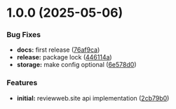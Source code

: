 # 1.0.0 (2025-05-06)


### Bug Fixes

* **docs:** first release ([76af9ca](https://github.com/mrgoonie/reviewwebsite-mcp-server/commit/76af9cafc6af7c67b888f300f173a260dafa2fe0))
* **release:** package lock ([446114a](https://github.com/mrgoonie/reviewwebsite-mcp-server/commit/446114ad5faec4dd68fd800aca1e986307b73602))
* **storage:** make config optional ([6e578d0](https://github.com/mrgoonie/reviewwebsite-mcp-server/commit/6e578d0ec48b95e30a4ff12ebb6663b4523bd2a5))


### Features

* **initial:** reviewweb.site api implementation ([2cb79b0](https://github.com/mrgoonie/reviewwebsite-mcp-server/commit/2cb79b01417ec0558262f108ed804208474d9fb3))
